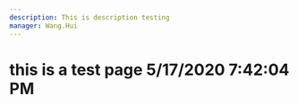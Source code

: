 ```yaml
---
description: This is description testing
manager: Wang.Hui
---
```

# this is a test page 5/17/2020 7:42:04 PM
